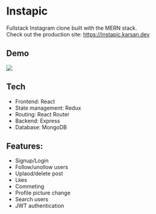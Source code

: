 # Instapic
Fullstack Instagram clone built with the MERN stack. 
<br/>
Check out the production site: https://instapic.karsan.dev 

## Demo
![](demo.gif)

## Tech
* Frontend: React
* State management: Redux
* Routing: React Router
* Backend: Express
* Database: MongoDB

## Features:
* Signup/Login
* Follow/unollow users
* Uplaod/delete post
* Lkes 
* Commeting 
* Profile picture change 
* Search users
* JWT authentication  
